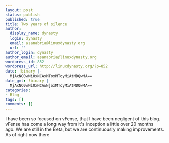 ```yaml
---
layout: post
status: publish
published: true
title: Two years of silence
author:
  display_name: dynasty
  login: dynasty
  email: asanabria@linuxdynasty.org
  url: ''
author_login: dynasty
author_email: asanabria@linuxdynasty.org
wordpress_id: 852
wordpress_url: http://linuxdynasty.org/?p=852
date: !binary |-
  MjAxNC0wNi0xNCAxMToxMToyMiAtMDQwMA==
date_gmt: !binary |-
  MjAxNC0wNi0xNCAwNjoxMToyMiAtMDQwMA==
categories:
- Blog
tags: []
comments: []
---
```

<p>I have been so focused on vFense, that I have been negligent of this blog. vFense has come a long way from it's inception a little over 20 months ago. We are still in the Beta, but we are continuously making improvements. As of right now there</p>
